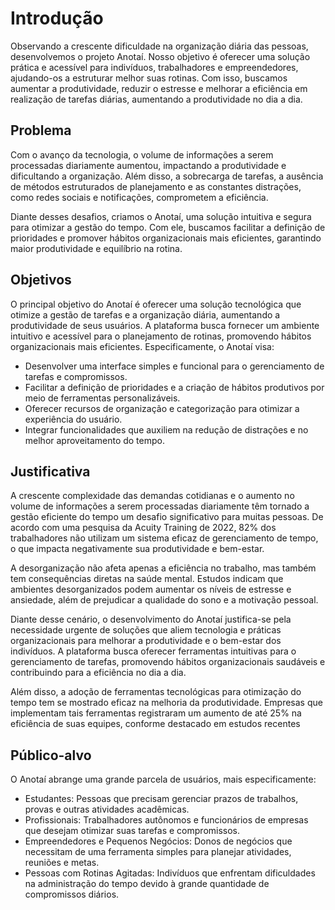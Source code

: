 # Introdução

Observando a crescente dificuldade na organização diária das pessoas, desenvolvemos o projeto Anotaí. Nosso objetivo é oferecer uma solução prática e acessível para indivíduos, trabalhadores e empreendedores, ajudando-os a estruturar melhor suas rotinas. Com isso, buscamos aumentar a produtividade, reduzir o estresse e melhorar a eficiência em realização de tarefas diárias, aumentando a produtividade no dia a dia.

## Problema

Com o avanço da tecnologia, o volume de informações a serem processadas diariamente aumentou, impactando a produtividade e dificultando a organização. Além disso, a sobrecarga de tarefas, a ausência de métodos estruturados de planejamento e as constantes distrações, como redes sociais e notificações, comprometem a eficiência.

Diante desses desafios, criamos o Anotaí, uma solução intuitiva e segura para otimizar a gestão do tempo. Com ele, buscamos facilitar a definição de prioridades e promover hábitos organizacionais mais eficientes, garantindo maior produtividade e equilíbrio na rotina.

## Objetivos

O principal objetivo do Anotaí é oferecer uma solução tecnológica que otimize a gestão de tarefas e a organização diária, aumentando a produtividade de seus usuários. A plataforma busca fornecer um ambiente intuitivo e acessível para o planejamento de rotinas, promovendo hábitos organizacionais mais eficientes. Especificamente, o Anotaí visa:

- Desenvolver uma interface simples e funcional para o gerenciamento de tarefas e compromissos.
- Facilitar a definição de prioridades e a criação de hábitos produtivos por meio de ferramentas personalizáveis.
- Oferecer recursos de organização e categorização para otimizar a experiência do usuário.
- Integrar funcionalidades que auxiliem na redução de distrações e no melhor aproveitamento do tempo.

## Justificativa

A crescente complexidade das demandas cotidianas e o aumento no volume de informações a serem processadas diariamente têm tornado a gestão eficiente do tempo um desafio significativo para muitas pessoas. De acordo com uma pesquisa da Acuity Training de 2022, 82% dos trabalhadores não utilizam um sistema eficaz de gerenciamento de tempo, o que impacta negativamente sua produtividade e bem-estar. 

A desorganização não afeta apenas a eficiência no trabalho, mas também tem consequências diretas na saúde mental. Estudos indicam que ambientes desorganizados podem aumentar os níveis de estresse e ansiedade, além de prejudicar a qualidade do sono e a motivação pessoal. 

Diante desse cenário, o desenvolvimento do Anotaí justifica-se pela necessidade urgente de soluções que aliem tecnologia e práticas organizacionais para melhorar a produtividade e o bem-estar dos indivíduos. A plataforma busca oferecer ferramentas intuitivas para o gerenciamento de tarefas, promovendo hábitos organizacionais saudáveis e contribuindo para a eficiência no dia a dia.

Além disso, a adoção de ferramentas tecnológicas para otimização do tempo tem se mostrado eficaz na melhoria da produtividade. Empresas que implementam tais ferramentas registraram um aumento de até 25% na eficiência de suas equipes, conforme destacado em estudos recentes

## Público-alvo

O Anotaí abrange uma grande parcela de usuários, mais especificamente:
- Estudantes: Pessoas que precisam gerenciar prazos de trabalhos, provas e outras atividades acadêmicas.
- Profissionais: Trabalhadores autônomos e funcionários de empresas que desejam otimizar suas tarefas e compromissos.
- Empreendedores e Pequenos Negócios: Donos de negócios que necessitam de uma ferramenta simples para planejar atividades, reuniões e metas.
- Pessoas com Rotinas Agitadas: Indivíduos que enfrentam dificuldades na administração do tempo devido à grande quantidade de compromissos diários.
